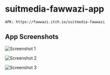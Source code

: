 # suitmedia-fawwazi-app
`APK: https://fawwazi.itch.io/suitmedia-fawwazi`

## App Screenshots
![Screenshot 1](https://drive.google.com/uc?id=1C_urfBdGFk1oRvZL-XVQlB7g28ymnjiZ)

![Screenshot 2](https://drive.google.com/uc?id=1O2WvSvlVABliDGCGZCy5scV4ZrrVH7Cq)

![Screenshot 3](https://drive.google.com/uc?id=1Q4zmy8bj9_ROtfn1ZZGNXUhUM61ADW9t)
